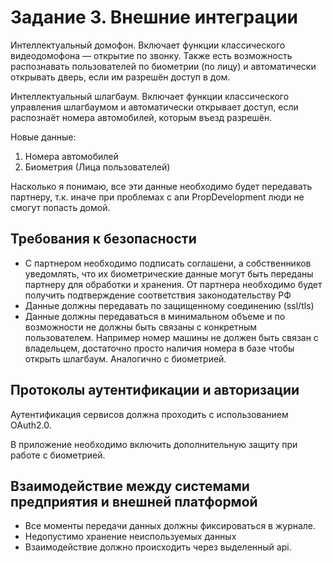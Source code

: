 # Задание 3. Внешние интеграции

Интеллектуальный домофон. Включает функции классического видеодомофона — открытие по звонку. Также есть возможность распознавать пользователей по биометрии (по лицу) и автоматически открывать дверь, если им разрешён доступ в дом.

Интеллектуальный шлагбаум. Включает функции классического управления шлагбаумом и автоматически открывает доступ, если распознаёт номера автомобилей, которым въезд разрешён.

Новые данные:

1. Номера автомобилей
2. Биометрия (Лица пользователей)

Насколько я понимаю, все эти данные необходимо будет передавать партнеру,
т.к. иначе при проблемах с апи PropDevelopment люди не смогут попасть домой.

## Требования к безопасности

- С партнером необходимо подписать соглашени, а собственников уведомлять, что их биометрические данные могут быть переданы партнеру для обработки и хранения. От партнера необходимо будет получить подтверждение соответствия законодательству РФ
- Данные должны передавать по защищенному соединению (ssl/tls)
- Данные должны передаваться в минимальном объеме и по возможности не должны быть связаны с конкретным пользователем. Например номер машины не должен быть связан с владельцем, достаточно просто наличия номера в базе чтобы открыть шлагбаум. Аналогично с биометрией.

## Протоколы аутентификации и авторизации

Аутентификация сервисов должна проходить с использованием OAuth2.0.

В приложение необходимо включить дополнительную защиту при работе с биометрией.

## Взаимодействие между системами предприятия и внешней платформой

- Все моменты передачи данных должны фиксироваться в журнале.
- Недопустимо хранение неиспользуемых данных
- Взаимодействие должно происходить через выделенный api.
